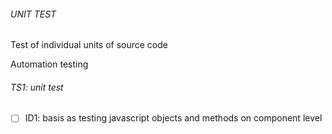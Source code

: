 ###### UNIT TEST
Test of individual units of source code

Automation testing


###### TS1: unit test
- [ ] ID1: basis as testing javascript objects and methods on component level
